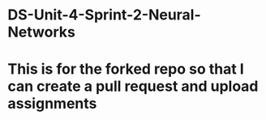 # DS-Unit-4-Sprint-2-Neural-Networks
# This is for the forked repo so that I can create a pull request and upload assignments
